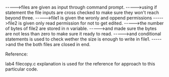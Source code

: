 ----->files are given as input through command prompt.
----->using if statement the file inputs are cross checked to make sure they won't reach beyond three.
----->file1 is given the wronly and oppend permissions
----->file2 is given only read permission for not to get edited.
----->the number of bytes of file2 are stored in n variable.
----->and made sure the bytes are not less than zero to make sure it ready to read.
----->and conditional statements is used to check wether the size is enough to write in file1.
----->and the the both files are closed in end.


Reference:

lab4 filecopy.c  explanation is used for the reference for approach to this particular code.